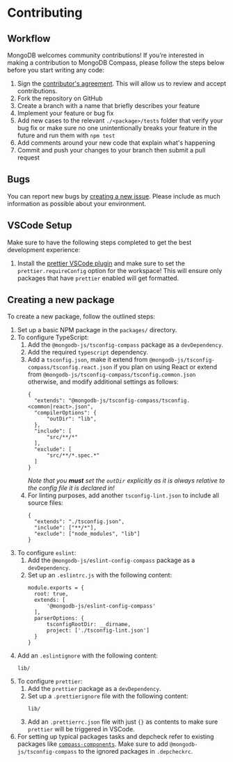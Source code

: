 # Contributing

## Workflow

MongoDB welcomes community contributions! If you’re interested in making a contribution to MongoDB Compass, please follow the steps below before you start writing any code:

1. Sign the [contributor's agreement](http://www.mongodb.com/contributor). This will allow us to review and accept contributions.
1. Fork the repository on GitHub
1. Create a branch with a name that briefly describes your feature
1. Implement your feature or bug fix
1. Add new cases to the relevant `./<package>/tests` folder that verify your bug fix or make sure no one unintentionally breaks your feature in the future and run them with `npm test`
1. Add comments around your new code that explain what's happening
1. Commit and push your changes to your branch then submit a pull request

## Bugs

You can report new bugs by [creating a new issue](https://jira.mongodb.org/browse/COMPASS/). Please include as much information as possible about your environment.

## VSCode Setup
Make sure to have the following steps completed to get the best development experience:
1. Install the [prettier VSCode plugin](https://marketplace.visualstudio.com/items?itemName=esbenp.prettier-vscode) and make sure to set the `prettier.requireConfig` option for the workspace! This will ensure only packages that have `prettier` enabled will get formatted.

## Creating a new package

To create a new package, follow the outlined steps:

1. Set up a basic NPM package in the `packages/` directory.
2. To configure TypeScript:
   1. Add the `@mongodb-js/tsconfig-compass` package as a `devDependency`.
   2. Add the required `typescript` dependency.
   3. Add a `tsconfig.json`, make it extend from `@mongodb-js/tsconfig-compass/tsconfig.react.json` if you plan on using React or extend from `@mongodb-js/tsconfig-compass/tsconfig.common.json` otherwise, and modify additional settings as follows:
      ```
      {
        "extends": "@mongodb-js/tsconfig-compass/tsconfig.<common|react>.json",
        "compilerOptions": {
            "outDir": "lib",
        },
        "include": [
            "src/**/*"
        ],
        "exclude": [
            "src/**/*.spec.*"
        ]
      }
      ```
      _Note that you **must** set the `outDir` explicitly as it is always relative to the config file it is declared in!_
   4. For linting purposes, add another `tsconfig-lint.json` to include all source files:
      ```
      {
        "extends": "./tsconfig.json",
        "include": ["**/*"],
        "exclude": ["node_modules", "lib"]
      }
      ```
3. To configure `eslint`:
   1. Add the `@mongodb-js/eslint-config-compass` package as a `devDependency`.
   2. Set up an `.eslintrc.js` with the following content:
      ```
      module.exports = {
        root: true,
        extends: [
            '@mongodb-js/eslint-config-compass'
        ],
        parserOptions: {
            tsconfigRootDir: __dirname,
            project: ['./tsconfig-lint.json']
        }
      }
      ```
  3. Add an `.eslintignore` with the following content:
     ```
     lib/
     ```
4. To configure `prettier`:
   1. Add the `prettier` package as a `devDependency`.
   2. Set up a `.prettierignore` file with the following content:
      ```
      lib/
      ```
   3. Add an `.prettierrc.json` file with just `{}` as contents to make sure `prettier` will be triggered in VSCode.
5. For setting up typical packages tasks and depcheck refer to existing packages like [`compass-components`](./packages/compass-components). Make sure to add `@mongodb-js/tsconfig-compass` to the ignored packages in `.depcheckrc`.
